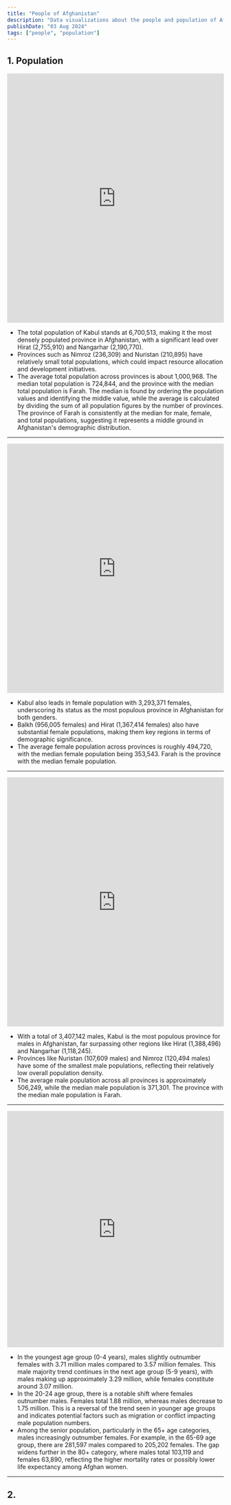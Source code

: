 ```yaml
---
title: "People of Afghanistan"
description: "Data visualizations about the people and population of Afghanistan"
publishDate: "03 Aug 2024"
tags: ["people", "population"]
---
```



## 1. Population

<iframe title="2021 provincial population estimates for Afghanistan" aria-label="Map" id="datawrapper-chart-ZbXsJ" src="https://datawrapper.dwcdn.net/ZbXsJ/1/" scrolling="no" frameborder="0" style="width: 0; min-width: 100% !important; border: none;" height="579" data-external="1"></iframe><script type="text/javascript">!function(){"use strict";window.addEventListener("message",(function(a){if(void 0!==a.data["datawrapper-height"]){var e=document.querySelectorAll("iframe");for(var t in a.data["datawrapper-height"])for(var r=0;r<e.length;r++)if(e[r].contentWindow===a.source){var i=a.data["datawrapper-height"][t]+"px";e[r].style.height=i}}}))}();
</script>
<br />
<ul>
  <li>The total population of Kabul stands at 6,700,513, making it the most densely populated province in Afghanistan, with a significant lead over Hirat (2,755,910) and Nangarhar (2,190,770).</li>
  <li>Provinces such as Nimroz (236,309) and Nuristan (210,895) have relatively small total populations, which could impact resource allocation and development initiatives.
</li>
  <li>The average total population across provinces is about 1,000,968. The median total population is 724,844, and the province with the median total population is Farah. The median is found by ordering the population values and identifying the middle value, while the average is calculated by dividing the sum of all population figures by the number of provinces. The province of Farah is consistently at the median for male, female, and total populations, suggesting it represents a middle ground in Afghanistan's demographic distribution.
</li>
</ul>

---

<iframe title="2021 female population estimates by province" aria-label="Map" id="datawrapper-chart-d4KQ4" src="https://datawrapper.dwcdn.net/d4KQ4/1/" scrolling="no" frameborder="0" style="width: 0; min-width: 100% !important; border: none;" height="579" data-external="1"></iframe><script type="text/javascript">!function(){"use strict";window.addEventListener("message",(function(a){if(void 0!==a.data["datawrapper-height"]){var e=document.querySelectorAll("iframe");for(var t in a.data["datawrapper-height"])for(var r=0;r<e.length;r++)if(e[r].contentWindow===a.source){var i=a.data["datawrapper-height"][t]+"px";e[r].style.height=i}}}))}();
</script>
<br />
<ul>
  <li>Kabul also leads in female population with 3,293,371 females, underscoring its status as the most populous province in Afghanistan for both genders.
</li>
  <li>Balkh (956,005 females) and Hirat (1,367,414 females) also have substantial female populations, making them key regions in terms of demographic significance.
</li>
  <li>The average female population across provinces is roughly 494,720, with the median female population being 353,543. Farah is the province with the median female population.
</li>
</ul>

---

<iframe title="2021 male population estimates by province" aria-label="Map" id="datawrapper-chart-q4hsj" src="https://datawrapper.dwcdn.net/q4hsj/1/" scrolling="no" frameborder="0" style="width: 0; min-width: 100% !important; border: none;" height="579" data-external="1"></iframe><script type="text/javascript">!function(){"use strict";window.addEventListener("message",(function(a){if(void 0!==a.data["datawrapper-height"]){var e=document.querySelectorAll("iframe");for(var t in a.data["datawrapper-height"])for(var r=0;r<e.length;r++)if(e[r].contentWindow===a.source){var i=a.data["datawrapper-height"][t]+"px";e[r].style.height=i}}}))}();
</script>
<br />
<ul>
  <li>With a total of 3,407,142 males, Kabul is the most populous province for males in Afghanistan, far surpassing other regions like Hirat (1,388,496) and Nangarhar (1,118,245).</li>
  <li>Provinces like Nuristan (107,609 males) and Nimroz (120,494 males) have some of the smallest male populations, reflecting their relatively low overall population density.</li>
  <li>The average male population across all provinces is approximately 506,249, while the median male population is 371,301. The province with the median male population is Farah.
</li>
</ul>

---

<iframe title="Afghanistan population distribution by age group" aria-label="Split Bars" id="datawrapper-chart-iHYyP" src="https://datawrapper.dwcdn.net/iHYyP/1/" scrolling="no" frameborder="0" style="width: 0; min-width: 100% !important; border: none;" height="549" data-external="1"></iframe><script type="text/javascript">!function(){"use strict";window.addEventListener("message",(function(a){if(void 0!==a.data["datawrapper-height"]){var e=document.querySelectorAll("iframe");for(var t in a.data["datawrapper-height"])for(var r=0;r<e.length;r++)if(e[r].contentWindow===a.source){var i=a.data["datawrapper-height"][t]+"px";e[r].style.height=i}}}))}();
</script>
<br />
<ul>
  <li>In the youngest age group (0-4 years), males slightly outnumber females with 3.71 million males compared to 3.57 million females. This male majority trend continues in the next age group (5-9 years), with males making up approximately 3.29 million, while females constitute around 3.07 million.
</li>
  <li>In the 20-24 age group, there is a notable shift where females outnumber males. Females total 1.88 million, whereas males decrease to 1.75 million. This is a reversal of the trend seen in younger age groups and indicates potential factors such as migration or conflict impacting male population numbers.</li>
  <li>Among the senior population, particularly in the 65+ age categories, males increasingly outnumber females. For example, in the 65-69 age group, there are 281,597 males compared to 205,202 females. The gap widens further in the 80+ category, where males total 103,119 and females 63,890, reflecting the higher mortality rates or possibly lower life expectancy among Afghan women.
</li>
</ul>

---

## 2. 
